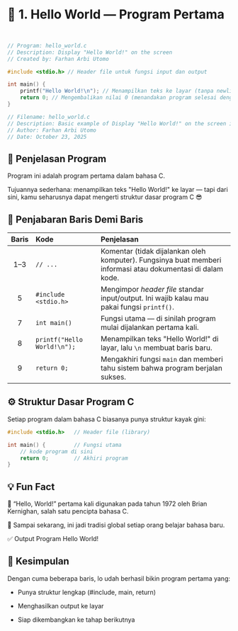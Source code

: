 # 🧩 1. Hello World — Program Pertama
```c


// Program: hello_world.c
// Description: Display "Hello World!" on the screen
// Created by: Farhan Arbi Utomo

#include <stdio.h> // Header file untuk fungsi input dan output

int main() {
    printf("Hello World!\n"); // Menampilkan teks ke layar (tanpa newline)
    return 0; // Mengembalikan nilai 0 (menandakan program selesai dengan sukses)
}

// Filename: hello_world.c
// Description: Basic example of Display "Hello World!" on the screen in C
// Author: Farhan Arbi Utomo
// Date: October 23, 2025
```
## 🧠 Penjelasan Program

Program ini adalah program pertama dalam bahasa C.

Tujuannya sederhana: menampilkan teks "Hello World!" ke layar — tapi dari sini, kamu seharusnya dapat mengerti struktur dasar program C 😎

## 📖 Penjabaran Baris Demi Baris
| **Baris** | **Kode**                    | **Penjelasan**                                                                                              |
| :-------: | :-------------------------- | :---------------------------------------------------------------------------------------------------------- |
|    1–3    | `// ...`                    | Komentar (tidak dijalankan oleh komputer). Fungsinya buat memberi informasi atau dokumentasi di dalam kode. |
|     5     | `#include <stdio.h>`        | Mengimpor *header file* standar input/output. Ini wajib kalau mau pakai fungsi `printf()`.                  |
|     7     | `int main()`                | Fungsi utama — di sinilah program mulai dijalankan pertama kali.                                            |
|     8     | `printf("Hello World!\n");` | Menampilkan teks "Hello World!" di layar, lalu `\n` membuat baris baru.                                     |
|     9     | `return 0;`                 | Mengakhiri fungsi `main` dan memberi tahu sistem bahwa program berjalan sukses.                             |

## ⚙️ Struktur Dasar Program C

Setiap program dalam bahasa C biasanya punya struktur kayak gini:
```c
#include <stdio.h>   // Header file (library)

int main() {         // Fungsi utama
    // kode program di sini
    return 0;        // Akhiri program
}
```
## 💡 Fun Fact

🔸 “Hello, World!” pertama kali digunakan pada tahun 1972 oleh Brian Kernighan, salah satu pencipta bahasa C.

🔸 Sampai sekarang, ini jadi tradisi global setiap orang belajar bahasa baru.

✅ Output Program
Hello World!

## 🚀 Kesimpulan

Dengan cuma beberapa baris, lo udah berhasil bikin program pertama yang:

- Punya struktur lengkap (#include, main, return)

- Menghasilkan output ke layar

- Siap dikembangkan ke tahap berikutnya



